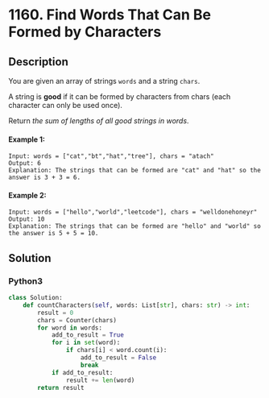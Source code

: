 # 1160. Find Words That Can Be Formed by Characters


## Description
You are given an array of strings `words` and a string `chars`.

A string is **good** if it can be formed by characters from chars (each character can only be used once).

Return *the sum of lengths of all good strings in words*.

#### Example 1:
```
Input: words = ["cat","bt","hat","tree"], chars = "atach"
Output: 6
Explanation: The strings that can be formed are "cat" and "hat" so the answer is 3 + 3 = 6.
```

#### Example 2:
```
Input: words = ["hello","world","leetcode"], chars = "welldonehoneyr"
Output: 10
Explanation: The strings that can be formed are "hello" and "world" so the answer is 5 + 5 = 10.
```


## Solution

### Python3
```python
class Solution:
    def countCharacters(self, words: List[str], chars: str) -> int:
        result = 0
        chars = Counter(chars)
        for word in words:
            add_to_result = True
            for i in set(word):
                if chars[i] < word.count(i):
                    add_to_result = False
                    break
            if add_to_result:
                result += len(word)
        return result
```
